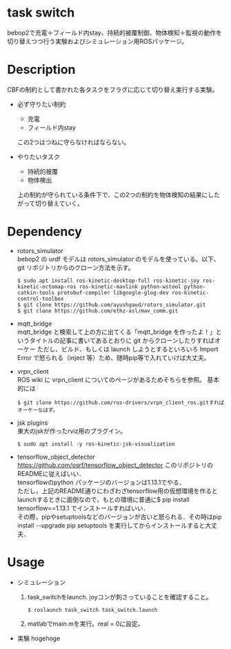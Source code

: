 # task switch
bebop2で充電＋フィールド内stay、持続的被覆制御、物体検知＋監視の動作を
切り替えつつ行う実験およびシミュレーション用ROSパッケージ。
# Description
CBFの制約として書かれた各タスクをフラグに応じて切り替え実行する実験。
- 必ず守りたい制約
	- 充電
	- フィールド内stay

	この2つはつねに守らなければならない。
- やりたいタスク
	- 持続的被覆
	- 物体検出

	上の制約が守られている条件下で、この2つの制約を物体検知の結果にしたがって切り替えていく。

# Dependency
- rotors_simulator  
bebop2 の urdf モデルは rotors_simulator のモデルを使っている。以下、git リポジトリからのクローン方法を示す。


	```
	$ sudo apt install ros-kinetic-desktop-full ros-kinetic-joy ros-kinetic-octomap-ros ros-kinetic-mavlink python-wstool python-catkin-tools protobuf-compiler libgoogle-glog-dev ros-kinetic-control-toolbox  
	$ git clone https://github.com/ayushgaud/rotors_simulator.git  
	$ git clone https://github.com/ethz-asl/mav_comm.git  
	```


- mqtt_bridge  
mqtt_bridge と検索して上の方に出てくる「mqtt_bridge を作ったよ！」というタイトルの記事に書いてあるとおりに git からクローンしたりすればオーケー
ただし、ビルド、もしくは launch しようとするといろいろ Import Error で怒られる（inject 等）ため、随時pip等で入れていけば大丈夫。


- vrpn_client  
ROS wiki に vrpn_client についてのページがあるためそちらを参照。
基本的には
	```
	$ git clone https://github.com/ros-drivers/vrpn_client_ros.gitすればオーケーなはず。
	```

- jsk plugins  
東大のjskが作ったrviz用のプラグイン。
	```
	$ sudo apt install -y ros-kinetic-jsk-visualization
	```

- tensorflow_object_detector  
https://github.com/osrf/tensorflow_object_detector このリポジトリのREADMEに従えばいい．  
tensorflowのpython パッケージのバージョンは1.13.1でやる．  
ただし，上記のREADME通りにわざわざtensorflow用の仮想環境を作るとlaunchするときに面倒なので，もとの環境に普通に$ pip install tensorflow==1.13.1 でインストールすればいい．  
その際，pipやsetuptoolsなどのバージョンが古いと怒られる．その時はpip install --upgrade pip setuptools を実行してからインストールすると大丈夫．

# Usage

- シミュレーション
	1. task_switchをlaunch. joyコンが刺さっていることを確認すること。
		``` 
		$ roslaunch task_switch task_switch.launch
		```
	2. matlabでmain.mを実行。real = 0に設定。


- 実験
hogehoge 
